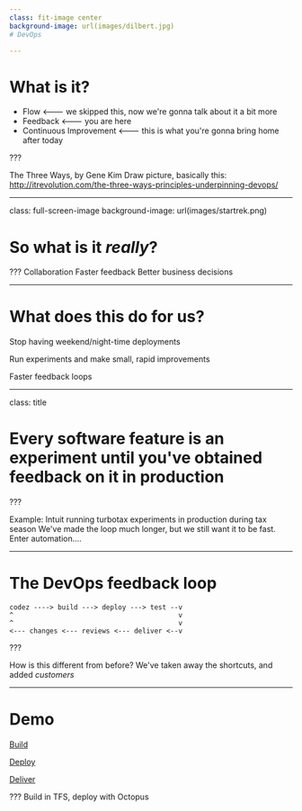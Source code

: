 ```yaml
---
class: fit-image center
background-image: url(images/dilbert.jpg)
# DevOps

---
```


# What is it?

- Flow                   <--- we skipped this, now we're gonna talk about it a bit more
- Feedback               <--- you are here
- Continuous Improvement <--- this is what you're gonna bring home after today

???

The Three Ways, by Gene Kim
Draw picture, basically this: http://itrevolution.com/the-three-ways-principles-underpinning-devops/

---
class: full-screen-image
background-image: url(images/startrek.png)

# So what is it _really_?

???
Collaboration
Faster feedback
Better business decisions

---

# What does this do for us?
Stop having weekend/night-time deployments

Run experiments and make small, rapid improvements

Faster feedback loops

---
class: title

# Every software feature is an experiment until you've obtained feedback on it in production

???

Example: Intuit running turbotax experiments in production during tax season
We've made the loop much longer, but we still want it to be fast. Enter automation....

---

# The DevOps feedback loop

```
codez ----> build ---> deploy ---> test --v
^                                         v
^                                         v
<--- changes <--- reviews <--- deliver <--v
```

???

How is this different from before? We've taken away the shortcuts, and added *customers*

---

# Demo

<a href="https://centare.visualstudio.com/QACampCalculator/QACampCalculator%20Team/_build" target="_blank">Build</a>

<a href="https://centare.visualstudio.com/QACampCalculator/QACampCalculator%20Team/_apps/hub/ms.vss-releaseManagement-web.hub-explorer" target="_blank">Deploy</a>

<a href="https://qacamp2016calculator.blob.core.windows.net/releases/drop/demo/Calculator/bin/Release/Calculator.exe" target="_blank">Deliver</a>


???
Build in TFS, deploy with Octopus
